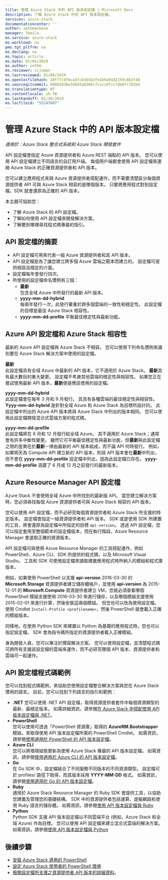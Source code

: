 ```yaml
---
title: 管理 Azure Stack 中的 API 版本設定檔 | Microsoft Docs
description: 了解 Azure Stack 中的 API 版本設定檔。
services: azure-stack
documentationcenter: ''
author: sethmanheim
manager: femila
ms.service: azure-stack
ms.workload: na
pms.tgt_pltfrm: na
ms.devlang: na
ms.topic: article
ms.date: 01/04/2019
ms.author: sethm
ms.reviewer: sijuman
ms.lastreviewed: 01/04/2019
ms.openlocfilehash: 28ff7c9f6ca5fc6365b3fe1b9a91d2159c8b3f48
ms.sourcegitcommit: 898b2936e3d6d3a8366cfcccc0fccfdb0fc781b4
ms.translationtype: HT
ms.contentlocale: zh-TW
ms.lasthandoff: 01/30/2019
ms.locfileid: "55247607"
---
```

# <a name="manage-api-version-profiles-in-azure-stack"></a>管理 Azure Stack 中的 API 版本設定檔

*適用於：Azure Stack 整合式系統和 Azure Stack 開發套件*

API 設定檔會指定 Azure 資源提供者和 Azure REST 端點的 API 版本。 您可以使用 API 設定檔建立不同語言的自訂用戶端。 每個用戶端都會使用 API 設定檔來連絡 Azure Stack 的正確資源提供者和 API 版本。

您可以建立應用程式來與 Azure 資源提供者搭配運作，而不需要清楚區分每個資源提供者 API 可與 Azure Stack 相容的是哪個版本。 只要將應用程式對到設定檔，SDK 就會還原為正確的 API 版本。

本主題可協助您：

 - 了解 Azure Stack 的 API 設定檔。
 - 了解如何使用 API 設定檔來開發解決方案。
 - 了解要到哪裡尋找程式碼專屬的指引。

## <a name="summary-of-api-profiles"></a>API 設定檔的摘要

- API 設定檔可用來代表一組 Azure 資源提供者和其 API 版本。
- API 設定檔是為了讓您建立跨多個 Azure 雲端之範本而建立的。 設定檔可提供相容且穩定的介面。
- 設定檔每年會發行四次。
- 所使用的設定檔命名慣例有三個：
    - **最新**  
        包含全域 Azure 中所發行的最新 API 版本。
    - **yyyy-mm-dd-hybrid**  
    每兩年發行一次，此發行著重於跨多個雲端的一致性和穩定性。 此設定檔的目標是最佳 Azure Stack 相容性。
    - **yyyy-mm-dd-profile** 平衡最佳穩定性與最新功能。

## <a name="azure-api-profiles-and-azure-stack-compatibility"></a>Azure API 設定檔和 Azure Stack 相容性

最新的 Azure API 設定檔與 Azure Stack 不相容。 您可以使用下列命名慣例來識別要在 Azure Stack 解決方案中使用的設定檔。

**最新**  
此設定檔具有全域 Azure 中最新的 API 版本，它不適用於 Azure Stack。 **最新**具有最大數目的重大變更。 設定檔不考慮其他雲端的穩定性與相容性。 如果您正在嘗試使用最新 API 版本，**最新**便是應該使用的設定檔。

**yyyy-mm-dd-hybrid**  
此設定檔會在每年 3 月和 9 月發行。 其具有各種雲端的最佳穩定性與相容性。 **Yyyy-mm-dd-hybrid** 是針對全域 Azure 和 Azure Stack 為目標所設計的。 此設定檔中列出的 Azure API 版本將與 Azure Stack 中列出的版本相同。 您可以使用此設定檔開發混合式雲端方案的程式碼。

**yyyy-mm-dd-profile**  
此設定檔將在 6 月和 12 月發行給全域 Azure。 其不適用於 Azure Stack；通常會有許多中斷性變更。 雖然它可平衡最佳穩定性與最新功能，但**最新**與此設定檔之間的差異在於**最新**一律由最新的 API 版本組成，而不論 API 何時發行。 例如，如果明天為 Compute API 建立新的 API 版本，則該 API 版本會在**最新**中列出，但不會在 **yyyy-mm-dd-profile** 設定檔中列出，因為此設定檔已存在。 **yyyy-mm-dd-profile** 涵蓋了 6 月或 12 月之前發行的最新版本。

## <a name="azure-resource-manager-api-profiles"></a>Azure Resource Manager API 設定檔

Azure Stack 不會使用全域 Azure 中所找到的最新版 API。 當您建立解決方案時，您必須尋找每個 Azure 資源提供者可與 Azure Stack 相容的 API 版本。

您可以使用 API 設定檔，而不必研究每個資源提供者和 Azure Stack 所支援的特定版本。 設定檔會指定一組資源提供者和 API 版本。 SDK 或是使用 SDK 所建置的工具，將會還原為設定檔中所指定的目標 `api-version`。 透過 API 設定檔，您可以指定套用至整個範本的設定檔版本，而在執行階段，Azure Resource Manager 會選取正確的資源版本。

API 設定檔可與使用 Azure Resource Manager 的工具搭配運作，例如 PowerShell、Azure CLI、SDK 所提供的程式碼，以及 Microsoft Visual Studio。 工具和 SDK 可使用設定檔來讀取建置應用程式時所納入的模組和程式庫版本。

例如，如果使用 PowerShell 以支援 **api-version** 2016-03-30 的 **Microsoft.Storage** 資源提供者建立儲存體帳戶，並使用 **api-version** 為 2015-12-01 的 **Microsoft.Compute** 資源提供者建立 VM，您就必須查看哪個 PowerShell 模組支援使用 2016-03-30 來進行儲存，以及哪個模組支援使用 2015-02-01 來進行計算，然後安裝這兩個模組。 但您也可以改為使用設定檔。 使用 Cmdlet `Install-Profile <profilename>`，然後 PowerShell 就會載入正確的模組版本。

同樣地，在使用 Python SDK 來建置以 Python 為基礎的應用程式時，您也可以指定設定檔。 SDK 會為指令碼所指定的資源提供者載入正確模組。

身為開發人員，您可以專注於撰寫解決方案。 您可以使用設定檔，並清楚程式碼可跨所有支援該設定檔的雲端來運作，而不必研究哪個 API 版本、資源提供者和雲端可一起運作。

## <a name="api-profile-code-samples"></a>API 設定檔程式碼範例

您可以找到程式碼範例，來協助您使用設定檔整合解決方案與您在 Azure Stack 慣用的語言。 目前，您可以找到下列語言的指引和範例：

- **.NET** 您可以使用 .NET API 設定檔，取得資源提供者套件中每個資源類型的最新、最穩定版本。 如需詳細資訊，請參閱[在 Azure Stack 中搭配使用 API 版本設定檔與 .NET](azure-stack-version-profiles-net.md)。
- **PowerShell**  
您可以使用可透過「PowerShell 資源庫」取得的 **AzureRM.Bootstrapper** 模組，來取得使用 API 版本設定檔所需的 PowerShell Cmdlet。 如需資訊，請參閱[使用適用於 PowerShell 的 API 版本設定檔](azure-stack-version-profiles-powershell.md)。
- **Azure CLI**  
您可以將環境組態更新為使用 Azure Stack 專屬的 API 版本設定檔。 如需資訊，請參閱[使用適用於 Azure CLI 的 API 版本設定檔](azure-stack-version-profiles-azurecli2.md)。
- **Go**  
在 Go SDK 中，設定檔結合了不同服務不同版本的不同資源類型。 設定檔可於 profiles/ 路徑下取得，而其版本採用 **YYYY-MM-DD** 格式。 如需資訊，請參閱[使用適用於 Go 的 API 版本設定檔](azure-stack-version-profiles-go.md)。
- **Ruby**  
適用於 Azure Stack Resource Manager 的 Ruby SDK 會提供工具，以協助您建置及管理您的基礎結構。 SDK 中的資源提供者包括運算、虛擬網路和使用 Ruby 語言的儲存體。 如需資訊，請參閱[使用 API 版本設定檔與 Ruby](azure-stack-version-profiles-ruby.md)
- **Python**  
Python SDK 支援 API 版本設定檔以不同雲端平台 (例如，Azure Stack 和全域 Azure) 作為目標。 您可以使用 API 設定檔來建立混合式雲端的解決方案。 如需資訊，請參閱[使用 API 版本設定檔與 Python](azure-stack-version-profiles-python.md)

## <a name="next-steps"></a>後續步驟

* [安裝 Azure Stack 適用的 PowerShell](azure-stack-powershell-install.md)
* [設定 Azure Stack 使用者的 PowerShell 環境](azure-stack-powershell-configure-user.md)
* [檢閱設定檔所支援之資源提供者 API 版本的詳細資料](azure-stack-profiles-azure-resource-manager-versions.md)。
